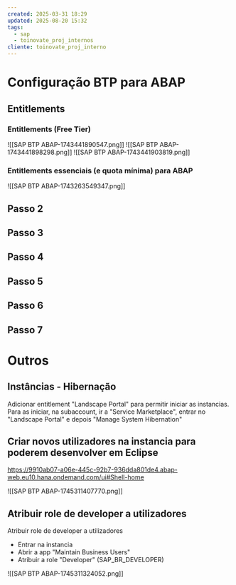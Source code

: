 ```yaml
---
created: 2025-03-31 18:29
updated: 2025-08-20 15:32
tags:
  - sap
  - toinovate_proj_internos
cliente: toinovate_proj_interno
---
```


# Configuração BTP para ABAP

## Entitlements
### Entitlements (Free Tier)

![[SAP BTP ABAP-1743441890547.png]]
![[SAP BTP ABAP-1743441898298.png]]
![[SAP BTP ABAP-1743441903819.png]]


### Entitlements essenciais (e quota mínima) para ABAP

![[SAP BTP ABAP-1743263549347.png]]


## Passo 2

## Passo 3

## Passo 4

## Passo 5

## Passo 6

## Passo 7


# Outros

## Instâncias - Hibernação

Adicionar entitlement "Landscape Portal" para permitir iniciar as instancias. Para as iniciar, na subaccount, ir a "Service Marketplace", entrar no "Landscape Portal" e depois "Manage System Hibernation"

## Criar novos utilizadores na instancia para poderem desenvolver em Eclipse

https://9910ab07-a06e-445c-92b7-936dda801de4.abap-web.eu10.hana.ondemand.com/ui#Shell-home

![[SAP BTP ABAP-1745311407770.png]]




## Atribuir role de developer a utilizadores

Atribuir role de developer a utilizadores
- Entrar na instancia
- Abrir a app "Maintain Business Users"
- Atribuir a role "Developer" (SAP_BR_DEVELOPER)

![[SAP BTP ABAP-1745311324052.png]]
